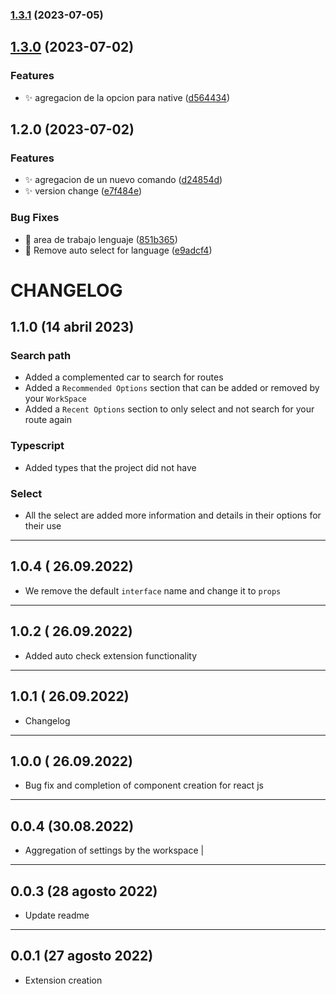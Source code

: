 ### [1.3.1](https://github.com/JavGt/component-creator/compare/v1.3.0...v1.3.1) (2023-07-05)

## [1.3.0](https://github.com/JavGt/component-creator/compare/v1.2.0...v1.3.0) (2023-07-02)

### Features

- :sparkles: agregacion de la opcion para native ([d564434](https://github.com/JavGt/component-creator/commit/d564434c60d725b12a3d606763e6eff3755c8e01))

## 1.2.0 (2023-07-02)

### Features

- :sparkles: agregacion de un nuevo comando ([d24854d](https://github.com/JavGt/component-creator/commit/d24854decd63e62e47c1194f853450bdbd7232e6))
- :sparkles: version change ([e7f484e](https://github.com/JavGt/component-creator/commit/e7f484e6e11458ec0e165859c5c2282f3ec99ce8))

### Bug Fixes

- :bug: area de trabajo lenguaje ([851b365](https://github.com/JavGt/component-creator/commit/851b365a48057cd4b258a0745bd42d4adfcc931e))
- :bug: Remove auto select for language ([e9adcf4](https://github.com/JavGt/component-creator/commit/e9adcf44cf765b1aa412d0a68491bbd70d80df70))

# CHANGELOG

## 1.1.0 (14 abril 2023)

### Search path

- Added a complemented car to search for routes
- Added a `Recommended Options` section that can be added or removed by your `WorkSpace`
- Added a `Recent Options` section to only select and not search for your route again

### Typescript

- Added types that the project did not have

### Select

- All the select are added more information and details in their options for their use

---

## 1.0.4 ( 26.09.2022)

- We remove the default `interface` name and change it to `props`

---

## 1.0.2 ( 26.09.2022)

- Added auto check extension functionality

---

## 1.0.1 ( 26.09.2022)

- Changelog

---

## 1.0.0 ( 26.09.2022)

- Bug fix and completion of component creation for react js

---

## 0.0.4 (30.08.2022)

- Aggregation of settings by the workspace |

---

## 0.0.3 (28 agosto 2022)

- Update readme

---

## 0.0.1 (27 agosto 2022)

- Extension creation
